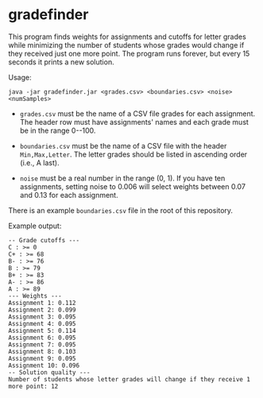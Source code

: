 gradefinder
===========

This program finds weights for assignments and cutoffs for letter grades while
minimizing the number of students whose grades would change if they received
just one more point. The program runs forever, but every 15 seconds it prints
a new solution.

Usage:


    java -jar gradefinder.jar <grades.csv> <boundaries.csv> <noise> <numSamples>

- `grades.csv` must be the name of a CSV file grades for each assignment. The
  header row must have assignments' names and each grade must be in the range
  0--100.

- `boundaries.csv` must be the name of a CSV file with the header
  `Min,Max,Letter`. The letter grades should be listed in ascending order
  (i.e., A last).

- `noise` must be a real number in the range (0, 1). If you have ten
  assignments, setting noise to 0.006 will select weights between  0.07 and
  0.13 for each assignment.


There is an example `boundaries.csv` file in the root of this repository.

Example output:

```
-- Grade cutoffs ---
C : >= 0
C+ : >= 68
B- : >= 76
B : >= 79
B+ : >= 83
A- : >= 86
A : >= 89
--- Weights ---
Assignment 1: 0.112
Assignment 2: 0.099
Assignment 3: 0.095
Assignment 4: 0.095
Assignment 5: 0.114
Assignment 6: 0.095
Assignment 7: 0.095
Assignment 8: 0.103
Assignment 9: 0.095
Assignment 10: 0.096
-- Solution quality ---
Number of students whose letter grades will change if they receive 1 more point: 12
```